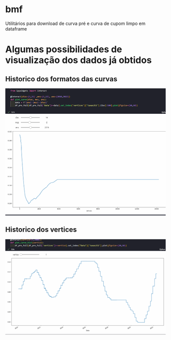 # bmf
Utilitários para download de curva pré e curva de cupom limpo em dataframe

# Algumas possibilidades de visualização dos dados já obtidos

## Historico dos formatos das curvas
<img src="img/DI1.gif" alt="Vertices" height="400">

## Historico dos vertices
<img src="img/vertices.gif" alt="Vertices" height="300">
